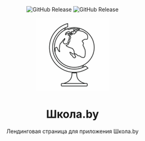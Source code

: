 <div align="center">

![GitHub Release](https://img.shields.io/github/v/release/f69/school)
![GitHub Release](https://img.shields.io/github/v/release/f69/school?include_prereleases&label=beta)

<img src="./icons/Icon-192.png">

# Школа.by

Лендинговая страница для приложения Школа.by
